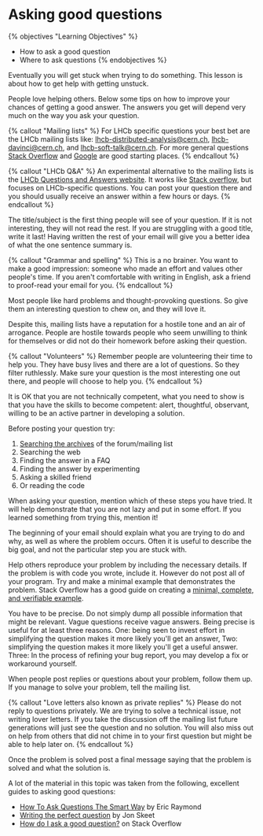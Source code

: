 # Asking good questions
{% objectives "Learning Objectives" %}
* How to ask a good question
* Where to ask questions
{% endobjectives %} 

Eventually you will get stuck when trying to do something.
This lesson is about how to get help with getting unstuck.

People love helping others. Below some tips on how to improve
your chances of getting a good answer. The answers you get
will depend very much on the way you ask your question.

{% callout "Mailing lists" %}
For LHCb specific questions your best bet are the LHCb mailing
lists like: 
[lhcb-distributed-analysis@cern.ch](mailto:lhcb-distributed-analysis@cern.ch),
[lhcb-davinci@cern.ch](mailto:lhcb-davinci@cern.ch),
and [lhcb-soft-talk@cern.ch](mailto:lhcb-soft-talk@cern.ch). For
more general questions [Stack Overflow](http://stackoverflow.com/) and
[Google](http://google.com) are good starting places.
{% endcallout %} 

{% callout "LHCb Q&A" %}
An experimental alternative to the mailing lists is the [LHCb Questions and 
Answers website](https://lhcbqa.web.cern.ch/lhcbqa/).
It works like [Stack overflow](https://stackoverflow.com/), but focuses on LHCb-specific questions.
You can post your question there and you should usually receive an answer within a few hours or days.
{% endcallout %} 

The title/subject is the first thing people will see of your
question. If it is not interesting, they will not read the rest.
If you are struggling with a good title, write it last! Having
written the rest of your email will give you a better idea of what
the one sentence summary is.

{% callout "Grammar and spelling" %}
This is a no brainer. You want to make a good impression:
someone who made an effort and values other people's time.
If you aren't comfortable with writing in English, ask a friend
to proof-read your email for you.
{% endcallout %} 

Most people like hard problems and thought-provoking questions. So
give them an interesting question to chew on, and they will love it.

Despite this, mailing lists have a reputation for a hostile tone and
an air of arrogance. People are hostile towards people who seem unwilling
to think for themselves or did not do their homework before asking their
question.

{% callout "Volunteers" %}
Remember people are volunteering their time to help you. They have busy
lives and there are a lot of questions. So they filter ruthlessly. Make
sure your question is the most interesting one out there, and people
will choose to help you.
{% endcallout %} 

It is OK that you are not technically competent, what you need to show is
that you have the skills to become competent: alert, thoughtful, observant,
willing to be an active partner in developing a solution.

Before posting your question try:

1. [Searching the archives](https://e-groups.cern.ch/e-groups/EgroupsSearchForm.do) of the forum/mailing list
2. Searching the web
3. Finding the answer in a FAQ
4. Finding the answer by experimenting
5. Asking a skilled friend
6. Or reading the code

When asking your question, mention which of these steps you have tried. It
will help demonstrate that you are not lazy and put in some effort. If you
learned something from trying this, mention it!

The beginning of your email should explain what you are trying to do and
why, as well as where the problem occurs. Often it is useful to describe
the big goal, and not the particular step you are stuck with.

Help others reproduce your problem by including the necessary details. If
the problem is with code you wrote, include it. However do not post all of your
program. Try and make a minimal example that demonstrates the problem. Stack
Overflow has a good guide on creating a [minimal, complete, and verifiable
example](http://stackoverflow.com/help/mcve).

You have to be precise. Do not simply dump all possible information that
might be relevant. Vague questions receive vague answers. Being precise is
useful for at least three reasons. One: being seen to invest effort in simplifying
the question makes it more likely you'll get an answer, Two: simplifying
the question makes it more likely you'll get a useful answer. Three: In
the process of refining your bug report, you may develop a fix or workaround yourself.

When people post replies or questions about your problem, follow them up. If
you manage to solve your problem, tell the mailing list.

{% callout "Love letters also known as private replies" %}
Please do not reply to questions privately. We are trying to solve a technical
issue, not writing lover letters. If you take the discussion
off the mailing list future generations will just see the question and no
solution. You will also miss out on help from others that did not chime
in to your first question but might be able to help later on.
{% endcallout %} 

Once the problem is solved post a final message saying that the problem is
solved and what the solution is.

A lot of the material in this topic was taken from the following, excellent
guides to asking good questions:

 * [How To Ask Questions The Smart Way](http://www.catb.org/esr/faqs/smart-questions.html) by
   Eric Raymond
 * [Writing the perfect question](http://codeblog.jonskeet.uk/2010/08/29/writing-the-perfect-question/)
   by Jon Skeet
 * [How do I ask a good question?](http://stackoverflow.com/help/how-to-ask) on Stack Overflow

